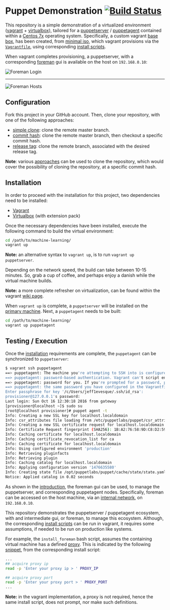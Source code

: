 # Puppet Demonstration [![Build Status](https://travis-ci.org/jeff1evesque/puppet-demonstration.svg?branch=master)](https://travis-ci.org/jeff1evesque/puppet-demonstration)

This repository is a simple demonstration of a virtualized environment
 ([vagrant](https://www.vagrantup.com/) + [virtualbox](https://www.virtualbox.org/)),
 tailored for a [puppetserver](https://docs.puppet.com/puppetserver/latest/services_master_puppetserver.html)
 / [puppetagent](https://docs.puppet.com/puppet/latest/reference/man/agent.html)
 contained within a [Centos 7x](https://www.centos.org/) operating system.
 Specifically, a custom vagrant [base box](https://www.vagrantup.com/docs/boxes/base.html),
 has been created, from [minimal iso](http://isoredirect.centos.org/centos/7/isos/x86_64/CentOS-7-x86_64-Minimal-1511.iso),
 which vagrant provisions via the [`Vagrantfile`](https://github.com/jeff1evesque/puppet-demonstration/blob/master/Vagrantfile),
 using corresponding [install scripts](https://github.com/jeff1evesque/puppet-demonstration/tree/master/install_scripts).

 When vagrant completes provisioning, a puppetserver, with a corresponding
 [foreman](https://theforeman.org/) gui is available on the host on `192.168.0.10`:

![Foreman Login](https://cloud.githubusercontent.com/assets/2907085/19436102/4c40ca40-943c-11e6-9554-cd13f363569c.PNG)

---

![Foreman Hosts](https://cloud.githubusercontent.com/assets/2907085/19436123/68a121e4-943c-11e6-8b18-c8582b232870.PNG)

## Configuration

Fork this project in your GitHub account.  Then, clone your repository, with
 one of the following approaches:

- [simple clone](https://github.com/jeff1evesque/machine-learning/blob/master/documentation/configuration/setup_clone.rst#simple-clone):
 clone the remote master branch.
- [commit hash](https://github.com/jeff1evesque/machine-learning/blob/master/documentation/configuration/setup_clone.rst#commit-hash):
 clone the remote master branch, then checkout a specific commit hash.
- [release tag](https://github.com/jeff1evesque/machine-learning/blob/master/documentation/configuration/setup_clone.rst#release-tag):
 clone the remote branch, associated with the desired release tag.

**Note**: various [approaches](https://github.com/jeff1evesque/machine-learning/blob/master/documentation/configuration/setup_clone.rst) can be used to clone the repository, which would cover the possibility of cloning the repository, at a specific commit hash.

## Installation

In order to proceed with the installation for this project, two dependencies
 need to be installed:

- [Vagrant](https://www.vagrantup.com/)
- [Virtualbox](https://www.virtualbox.org/) (with extension pack)

Once the necessary dependencies have been installed, execute the following
 command to build the virtual environment:

```bash
cd /path/to/machine-learning/
vagrant up
```

**Note:** an alternative syntax to `vagrant up`, is to run `vagrant up puppetserver`.

Depending on the network speed, the build can take between 10-15 minutes. So,
 grab a cup of coffee, and perhaps enjoy a danish while the virtual machine
 builds.

**Note:** a more complete refresher on virtualization, can be found within the
 vagrant [wiki page](https://github.com/jeff1evesque/machine-learning/wiki/Vagrant).

When `vagrant up` is complete, a `puppetserver` will be installed on the
 [primary machine](https://github.com/jeff1evesque/puppet-demonstration/blob/3145a783e3822e465419606e8ff96899bd2b116e/Vagrantfile#L31-L32).
 Next, a `puppetagent` needs to be built:

```bash
cd /path/to/machine-learning/
vagrant up puppetagent
```

## Testing / Execution

Once the [installation](https://github.com/jeff1evesque/puppet-demonstration/blob/master/README.md#installation)
 requirements are complete, the `puppetagent` can be synchronized to `puppetserver`:

```bash
$ vagrant ssh puppetagent
==> puppetagent: The machine you're attempting to SSH into is configured to use
==> puppetagent: password-based authentication. Vagrant can't script entering the
==> puppetagent: password for you. If you're prompted for a password, please enter
==> puppetagent: the same password you have configured in the Vagrantfile.
Enter passphrase for key '/c/Users/jeff1evesque/.ssh/id_rsa':
provisioner@127.0.0.1's password:
Last login: Sun Oct 16 12:30:18 2016 from gateway
[provisioner@localhost ~]$ sudo su
[root@localhost provisioner]# puppet agent -t
Info: Creating a new SSL key for localhost.localdomain
Info: csr_attributes file loading from /etc/puppetlabs/puppet/csr_attributes.yaml
Info: Creating a new SSL certificate request for localhost.localdomain
Info: Certificate Request fingerprint (SHA256): 1B:A2:76:58:9D:C8:D2:59:A2:5B:CC:E3:C9:2F:6E:C7:62:72:3A:6E:AE:B0:B6:AE:02:ED:87:8F:CA:30:8D:20
Info: Caching certificate for localhost.localdomain
Info: Caching certificate_revocation_list for ca
Info: Caching certificate for localhost.localdomain
Info: Using configured environment 'production'
Info: Retrieving pluginfacts
Info: Retrieving plugin
Info: Caching catalog for localhost.localdomain
Info: Applying configuration version '1476635580'
Info: Creating state file /opt/puppetlabs/puppet/cache/state/state.yaml
Notice: Applied catalog in 0.02 seconds
```

As shown in the [introduction](https://github.com/jeff1evesque/puppet-demonstration/blob/master/README.md#puppet-demonstration--),
 the foreman gui can be used, to manage the puppetserver, and corresponding
 puppetagent nodes. Specifically, foreman can be accessed on the host machine,
 via an [internal network](https://github.com/jeff1evesque/puppet-demonstration/blob/3145a783e3822e465419606e8ff96899bd2b116e/Vagrantfile#L99),
 on `192.168.0.10`.

This repository demonstrates the puppetserver / puppetagent ecosystem, with
 and intermediate gui, or foreman, to manage this ecosystem. Although, the
 corresponding [install scripts](https://github.com/jeff1evesque/puppet-demonstration/tree/master/install_scripts)
 can be run in vagrant, it requires some assumptions, if needed to be run
 on production like systems.

For example, the `install_foreman` bash script, assumes the containing virtual
 machine has a defined [proxy](https://en.wikipedia.org/wiki/Proxy_server).
 This is indicated by the following [snippet](https://github.com/jeff1evesque/puppet-demonstration/blob/7f08b038c1d9b54c2a464e6f8dc7c85834e25d2b/install_scripts/install_foreman#L23-L27),
 from the corresponding install script:

```bash
...
## acquire proxy ip
read -p 'Enter your proxy ip > ' PROXY_IP

## acquire proxy port
read -p 'Enter your proxy port > ' PROXY_PORT
...
```

**Note:** in the vagrant implementation, a proxy is not required, hence the
 same install script, does not prompt, nor make such definitions.